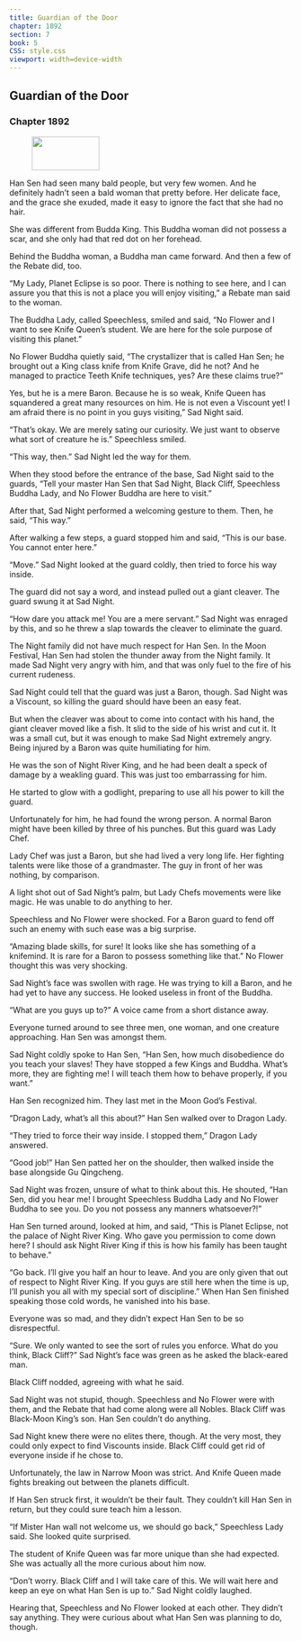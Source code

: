 ```yaml
---
title: Guardian of the Door
chapter: 1892
section: 7
book: 5
CSS: style.css
viewport: width=device-width
---
```


## Guardian of the Door

### Chapter 1892

<figure>
	<img src="../Images/gem.gif" alt="" id="gem" width="120" height="60" />
</figure>

Han Sen had seen many bald people, but very few women. And he definitely hadn’t seen a bald woman that pretty before. Her delicate face, and the grace she exuded, made it easy to ignore the fact that she had no hair.

She was different from Budda King. This Buddha woman did not possess a scar, and she only had that red dot on her forehead.

Behind the Buddha woman, a Buddha man came forward. And then a few of the Rebate did, too.

“My Lady, Planet Eclipse is so poor. There is nothing to see here, and I can assure you that this is not a place you will enjoy visiting,” a Rebate man said to the woman.

The Buddha Lady, called Speechless, smiled and said, “No Flower and I want to see Knife Queen’s student. We are here for the sole purpose of visiting this planet.”

No Flower Buddha quietly said, “The crystallizer that is called Han Sen; he brought out a King class knife from Knife Grave, did he not? And he managed to practice Teeth Knife techniques, yes? Are these claims true?”

Yes, but he is a mere Baron. Because he is so weak, Knife Queen has squandered a great many resources on him. He is not even a Viscount yet! I am afraid there is no point in you guys visiting,” Sad Night said.

“That’s okay. We are merely sating our curiosity. We just want to observe what sort of creature he is.” Speechless smiled.

“This way, then.” Sad Night led the way for them.

When they stood before the entrance of the base, Sad Night said to the guards, “Tell your master Han Sen that Sad Night, Black Cliff, Speechless Buddha Lady, and No Flower Buddha are here to visit.”

After that, Sad Night performed a welcoming gesture to them. Then, he said, “This way.”

After walking a few steps, a guard stopped him and said, “This is our base. You cannot enter here.”

“Move.” Sad Night looked at the guard coldly, then tried to force his way inside.

The guard did not say a word, and instead pulled out a giant cleaver. The guard swung it at Sad Night.

“How dare you attack me! You are a mere servant.” Sad Night was enraged by this, and so he threw a slap towards the cleaver to eliminate the guard.

The Night family did not have much respect for Han Sen. In the Moon Festival, Han Sen had stolen the thunder away from the Night family. It made Sad Night very angry with him, and that was only fuel to the fire of his current rudeness.

Sad Night could tell that the guard was just a Baron, though. Sad Night was a Viscount, so killing the guard should have been an easy feat.

But when the cleaver was about to come into contact with his hand, the giant cleaver moved like a fish. It slid to the side of his wrist and cut it. It was a small cut, but it was enough to make Sad Night extremely angry. Being injured by a Baron was quite humiliating for him.

He was the son of Night River King, and he had been dealt a speck of damage by a weakling guard. This was just too embarrassing for him.

He started to glow with a godlight, preparing to use all his power to kill the guard.

Unfortunately for him, he had found the wrong person. A normal Baron might have been killed by three of his punches. But this guard was Lady Chef.

Lady Chef was just a Baron, but she had lived a very long life. Her fighting talents were like those of a grandmaster. The guy in front of her was nothing, by comparison.

A light shot out of Sad Night’s palm, but Lady Chefs movements were like magic. He was unable to do anything to her.

Speechless and No Flower were shocked. For a Baron guard to fend off such an enemy with such ease was a big surprise.

“Amazing blade skills, for sure! It looks like she has something of a knifemind. It is rare for a Baron to possess something like that.” No Flower thought this was very shocking.

Sad Night’s face was swollen with rage. He was trying to kill a Baron, and he had yet to have any success. He looked useless in front of the Buddha.

“What are you guys up to?” A voice came from a short distance away.

Everyone turned around to see three men, one woman, and one creature approaching. Han Sen was amongst them.

Sad Night coldly spoke to Han Sen, “Han Sen, how much disobedience do you teach your slaves! They have stopped a few Kings and Buddha. What’s more, they are fighting me! I will teach them how to behave properly, if you want.”

Han Sen recognized him. They last met in the Moon God’s Festival.

“Dragon Lady, what’s all this about?” Han Sen walked over to Dragon Lady.

“They tried to force their way inside. I stopped them,” Dragon Lady answered.

“Good job!” Han Sen patted her on the shoulder, then walked inside the base alongside Gu Qingcheng.

Sad Night was frozen, unsure of what to think about this. He shouted, “Han Sen, did you hear me! I brought Speechless Buddha Lady and No Flower Buddha to see you. Do you not possess any manners whatsoever?!”

Han Sen turned around, looked at him, and said, “This is Planet Eclipse, not the palace of Night River King. Who gave you permission to come down here? I should ask Night River King if this is how his family has been taught to behave.”

“Go back. I’ll give you half an hour to leave. And you are only given that out of respect to Night River King. If you guys are still here when the time is up, I’ll punish you all with my special sort of discipline.” When Han Sen finished speaking those cold words, he vanished into his base.

Everyone was so mad, and they didn’t expect Han Sen to be so disrespectful.

“Sure. We only wanted to see the sort of rules you enforce. What do you think, Black Cliff?” Sad Night’s face was green as he asked the black-eared man.

Black Cliff nodded, agreeing with what he said.

Sad Night was not stupid, though. Speechless and No Flower were with them, and the Rebate that had come along were all Nobles. Black Cliff was Black-Moon King’s son. Han Sen couldn’t do anything.

Sad Night knew there were no elites there, though. At the very most, they could only expect to find Viscounts inside. Black Cliff could get rid of everyone inside if he chose to.

Unfortunately, the law in Narrow Moon was strict. And Knife Queen made fights breaking out between the planets difficult.

If Han Sen struck first, it wouldn’t be their fault. They couldn’t kill Han Sen in return, but they could sure teach him a lesson.

“If Mister Han wall not welcome us, we should go back,” Speechless Lady said. She looked quite surprised.

The student of Knife Queen was far more unique than she had expected. She was actually all the more curious about him now.

“Don’t worry. Black Cliff and I will take care of this. We will wait here and keep an eye on what Han Sen is up to.” Sad Night coldly laughed.

Hearing that, Speechless and No Flower looked at each other. They didn’t say anything. They were curious about what Han Sen was planning to do, though.